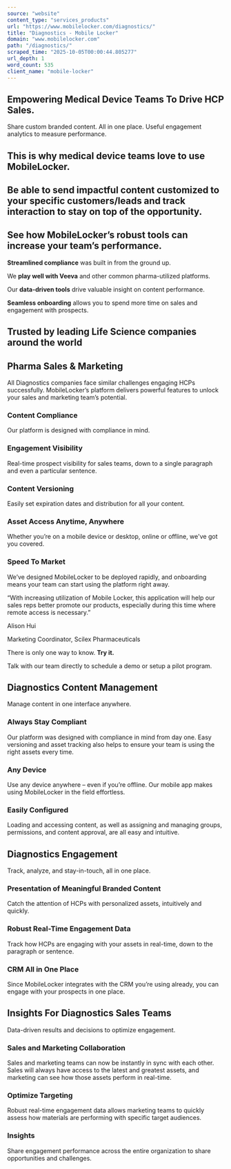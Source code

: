 ```yaml
---
source: "website"
content_type: "services_products"
url: "https://www.mobilelocker.com/diagnostics/"
title: "Diagnostics - Mobile Locker"
domain: "www.mobilelocker.com"
path: "/diagnostics/"
scraped_time: "2025-10-05T00:00:44.805277"
url_depth: 1
word_count: 535
client_name: "mobile-locker"
---
```


## Empowering Medical Device Teams To Drive HCP Sales.

Share custom branded content. All in one place. Useful engagement analytics to measure performance.

## This is why medical device teams love to use MobileLocker.

## Be able to send impactful content customized to your specific customers/leads and track interaction to stay on top of the opportunity.

## See how MobileLocker’s robust tools can increase your team’s performance.

**Streamlined compliance** was built in from the ground up.

We **play well with Veeva** and other common pharma-utilized platforms.

Our **data-driven tools** drive valuable insight on content performance.

**Seamless onboarding** allows you to spend more time on sales and engagement with prospects.

## Trusted by leading Life Science companies around the world

## Pharma Sales & Marketing

All Diagnostics companies face similar challenges engaging HCPs successfully. MobileLocker’s platform delivers powerful features to unlock your sales and marketing team’s potential.

### Content Compliance

Our platform is designed with compliance in mind.

### Engagement Visibility

Real-time prospect visibility for sales teams, down to a single paragraph and even a particular sentence.

### Content Versioning

Easily set expiration dates and distribution for all your content.

### Asset Access Anytime, Anywhere

Whether you’re on a mobile device or desktop, online or offline, we've got you covered.

### Speed To Market

We’ve designed MobileLocker to be deployed rapidly, and onboarding means your team can start using the platform right away.

“With increasing utilization of Mobile Locker, this application will help our sales reps better promote our products, especially during this time where remote access is necessary.”

Alison Hui

Marketing Coordinator, Scilex Pharmaceuticals

There is only one way to know.  **Try it.**

Talk with our team directly to schedule a demo or setup a pilot program.

## Diagnostics Content Management

Manage content in one interface anywhere.

### Always Stay Compliant

Our platform was designed with compliance in mind from day one. Easy versioning and asset tracking also helps to ensure your team is using the right assets every time.

### Any Device

Use any device anywhere – even if you’re offline. Our mobile app makes using MobileLocker in the field effortless.

### Easily Configured

Loading and accessing content, as well as assigning and managing groups, permissions, and content approval, are all easy and intuitive.

## Diagnostics Engagement

Track, analyze, and stay-in-touch, all in one place.

### Presentation of Meaningful Branded Content

Catch the attention of HCPs with personalized assets, intuitively and quickly.

### Robust Real-Time Engagement Data

Track how HCPs are engaging with your assets in real-time, down to the paragraph or sentence.

### CRM All in One Place

Since MobileLocker integrates with the CRM you’re using already, you can engage with your prospects in one place.

## Insights For Diagnostics Sales Teams

Data-driven results and decisions to optimize engagement.

### Sales and Marketing Collaboration

Sales and marketing teams can now be instantly in sync with each other. Sales will always have access to the latest and greatest assets, and marketing can see how those assets perform in real-time.

### Optimize Targeting

Robust real-time engagement data allows marketing teams to quickly assess how materials are performing with specific target audiences.

### Insights

Share engagement performance across the entire organization to share opportunities and challenges.